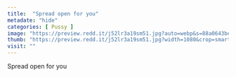 ```yaml
---
title:  "Spread open for you"
metadate: "hide"
categories: [ Pussy ]
image: "https://preview.redd.it/j52lr3a19sm51.jpg?auto=webp&s=88a0643be586c88bbb0fb842c4df101bb340ad54"
thumb: "https://preview.redd.it/j52lr3a19sm51.jpg?width=1080&crop=smart&auto=webp&s=0df4c6fbb75f497427f2cd15615859d9597634fa"
visit: ""
---
```

Spread open for you
